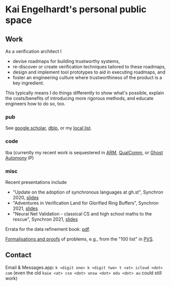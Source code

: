 # Kai Engelhardt's personal public space

## Work

As a verification architect I
- devise roadmaps for building trustworthy systems,
- re-discover or create verification techniques tailored to these roadmaps,
- design and implement tool prototypes to aid in executing roadmaps, and
- foster an engineering culture where trustworthiness of the product is a key ingredient.

This typically means I do things differently to show what's possible, explain the costs/benefits of introducing more rigorous methods, and educate engineers how to do so, too.


### pub

See
[google scholar](https://scholar.google.com/citations?user=U0CkrxkAAAAJ&hl=en),
[dblp](https://dblp.uni-trier.de/pid/54/1933.html), or my [local list](pubs/kai-e-pubs.html).

### code

tba (currently my recent work is sequestered in [ARM](https://www.arm.com), [QualComm](https://www.qualcomm.com), or [Ghost Automony](https://www.ghostautonomy.com) IP)

### misc

Recent presentations include
- "Update on the adoption of synchronous languages at gh.st", Synchron 2020, [slides](http://synchron2020.inria.fr/slides/thu_0900_engelhardt.pdf)
- "Adventures in Verification Land for Glorified Ring Buffers", Synchron 2021, [slides](http://synchron2021.inria.fr/slides/synchron2021-engelhardt-1.pdf)
- "Neural Net Validation - classical CS and high school maths to the rescue", Synchron 2021, [slides](http://synchron2021.inria.fr/slides/synchron2021-engelhardt-0.pdf)

Errata for the data refinement book: [pdf](pubs/dRE1998/errata.pdf).

[Formalisations and proofs](misc/PVS/) of problems, e.g., from the "100 list" in [PVS](https://pvs.csl.sri.com/index.html).

<!-- ## Life -->

<!-- ### lit -->

<!-- ### music -->

<!-- ### food -->

## Contact

Email & Messages.app: `k <digit one> k <digit two> t <at> icloud <dot> com` (even the old `kaie <at> cse <dot> unsw <dot> edu <dot> au` could still work)
